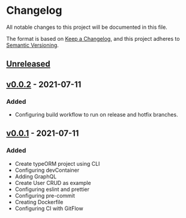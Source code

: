 # Changelog

All notable changes to this project will be documented in this file.

The format is based on [Keep a Changelog](https://keepachangelog.com/en/1.0.0/),
and this project adheres to [Semantic Versioning](https://semver.org/spec/v2.0.0.html).

## [Unreleased]

## [v0.0.2] - 2021-07-11

### Added

-   Configuring build workflow to run on release and hotfix branches.

## [v0.0.1] - 2021-07-11

### Added

-   Create typeORM project using CLI
-   Configuring devContainer
-   Adding GraphQL
-   Create User CRUD as example
-   Configuring eslint and prettier
-   Configuring pre-commit
-   Creating Dockerfile
-   Configuring CI with GitFlow

[Unreleased]: https://github.com/origami-inc/origami-backend/compare/v0.0.2...HEAD

[v0.0.2]: https://github.com/origami-inc/origami-backend/compare/v0.0.1...v0.0.2

[v0.0.1]: https://github.com/origami-inc/origami-backend/compare/b79d4a2e60a523f3b9f5ed8918bd52ae4f1e800c...v0.0.1
